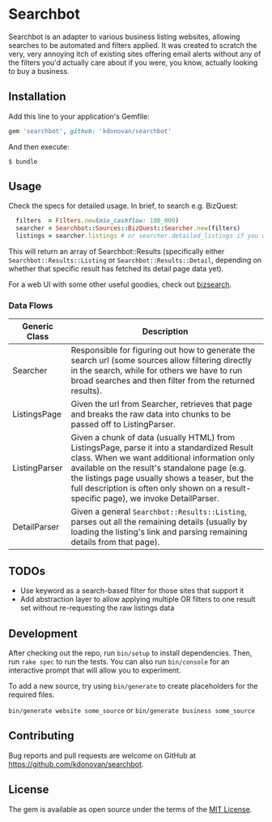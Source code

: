# Searchbot

Searchbot is an adapter to various business listing websites, allowing searches to be automated and filters applied. It was created to scratch the very, very annoying itch of existing sites offering email alerts without any of the filters you'd actually care about if you were, you know, actually looking to buy a business.

## Installation

Add this line to your application's Gemfile:

```ruby
gem 'searchbot', github: 'kdonovan/searchbot'
```

And then execute:

    $ bundle


## Usage

Check the specs for detailed usage.  In brief, to search e.g. BizQuest:

```ruby
  filters  = Filters.new(min_cashflow: 100_000)
  searcher = Searchbot::Sources::BizQuest::Searcher.new(filters)
  listings = searcher.listings # or searcher.detailed_listings if you want each result to be fully prepopulated with its details
```

This will return an array of Searchbot::Results (specifically either `Searchbot::Results::Listing` or `Searchbot::Results::Detail`, depending on whether that specific result has fetched its detail page data yet).

For a web UI with some other useful goodies, check out [bizsearch](https://github.com/kdonovan/bizsearch).

### Data Flows


|Generic Class| Description|
|---|---|
| Searcher | Responsible for figuring out how to generate the search url (some sources allow filtering directly in the search, while for others we have to run broad searches and then filter from the returned results).|
| ListingsPage | Given the url from Searcher, retrieves that page and breaks the raw data into chunks to be passed off to ListingParser.|
| ListingParser | Given a chunk of data (usually HTML) from ListingsPage, parse it into a standardized Result class. When we want additional information only available on the result's standalone page (e.g. the listings page usually shows a teaser, but the full description is often only shown on a result-specific page), we invoke DetailParser.|
| DetailParser | Given a general `Searchbot::Results::Listing`, parses out all the remaining details (usually by loading the listing's link and parsing remaining details from that page).|

## TODOs

  * Use keyword as a search-based filter for those sites that support it
  * Add abstraction layer to allow applying multiple OR filters to one result set without re-requesting the raw listings data

## Development

After checking out the repo, run `bin/setup` to install dependencies. Then, run `rake spec` to run the tests. You can also run `bin/console` for an interactive prompt that will allow you to experiment.

To add a new source, try using `bin/generate` to create placeholders for the required files.

  `bin/generate website some_source` or `bin/generate business some_source`

## Contributing

Bug reports and pull requests are welcome on GitHub at https://github.com/kdonovan/searchbot.


## License

The gem is available as open source under the terms of the [MIT License](http://opensource.org/licenses/MIT).


